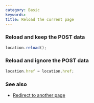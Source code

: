 ```yaml
---
category: Basic
keywords:
title: Reload the current page
---
```


### Reload and keep the POST data

```js
location.reload();
```

### Reload and ignore the POST data

```js
location.href = location.href;
```

### See also

-   [Redirect to another page](/redirect-to-another-page)
